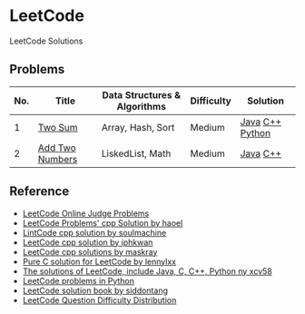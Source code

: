 # LeetCode
LeetCode Solutions

## Problems
|No.|Title|Data Structures & Algorithms|Difficulty |Solution|
|---|-----|----------------------------|-----------|--------|
|1|[Two Sum](two-sum)|Array, Hash, Sort|Medium|[Java](two-sum/TwoSum.java) [C++](two-sum/TwoSum.cpp) [Python](two-sum/TwoSum.py) | [Ruby](two-sum/TwoSum.rb)|
|2|[Add Two Numbers](add-two-numbers)|LiskedList, Math|Medium|[Java](add-two-numbers/AddTwoNumbers.java) [C++](add-two-numbers/AddTwoNumbers.cpp)|


## Reference
* [LeetCode Online Judge Problems](https://leetcode.com/problemset/algorithms)
* [LeetCode Problems' cpp Solution by haoel](https://github.com/haoel/leetcode)
* [LintCode cpp solution by soulmachine](https://github.com/soulmachine/lintcode)
* [LeetCode cpp solution by iphkwan](https://github.com/iphkwan/leetcode)
* [LeetCode cpp solutions by maskray](http://maskray.me/blog/2014-06-29-leetcode-solutions)
* [Pure C solution for LeetCode by lennylxx](https://github.com/lennylxx/leetcode)
* [The solutions of LeetCode, include Java, C, C++, Python ny xcv58](https://github.com/xcv58/LeetCode)
* [LeetCode problems in Python](https://github.com/shichao-an/leetcode-python)
* [LeetCode solution book by siddontang](https://github.com/siddontang/leetcode-solution)
* [LeetCode Question Difficulty Distribution](http://zephyrusara.blogspot.com/2014/07/leetcode-question-difficulty.html)
